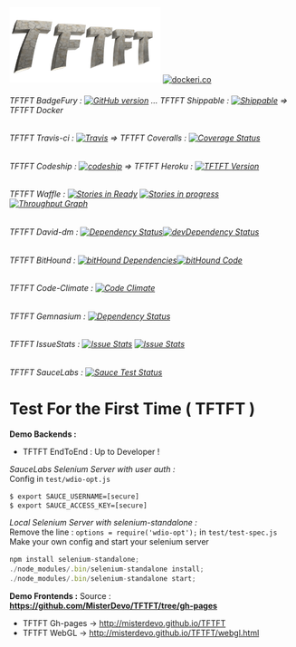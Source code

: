 ![TFTFT-logo](https://raw.githubusercontent.com/MisterDevo/TFTFT/master/logo.png) [![dockeri.co](http://dockeri.co/image/misterdevo/tftft)](https://hub.docker.com/r/misterdevo/tftft/)
###### TFTFT BadgeFury : [![GitHub version](https://badge.fury.io/gh/misterdevo%2Ftftft.svg)](https://badge.fury.io/gh/misterdevo%2Ftftft) ... TFTFT Shippable : [![Shippable](https://api.shippable.com/projects/56a61fc31895ca4474728105/badge/master)](https://app.shippable.com/subscriptions/56a613901895ca4474727fd3) => TFTFT Docker
###### TFTFT Travis-ci : [![Travis](https://img.shields.io/travis/MisterDevo/TFTFT/master.svg)](https://travis-ci.org/MisterDevo/TFTFT/branches) => TFTFT Coveralls : [![Coverage Status](https://coveralls.io/repos/github/MisterDevo/TFTFT/badge.svg?branch=master)](https://coveralls.io/github/MisterDevo/TFTFT?branch=master)
###### TFTFT Codeship : [![codeship](https://codeship.com/projects/b00bd7d0-9fa7-0133-a9c2-3206c6610001/status?branch=master)](https://codeship.com/projects/127941) => TFTFT Heroku : [![TFTFT Version](https://img.shields.io/badge/Deployment-Heroku_App-746cac.svg?style=flat-square)](https://tftft.herokuapp.com/)
###### TFTFT Waffle : [![Stories in Ready](https://badge.waffle.io/MisterDevo/TFTFT.png?label=ready&title=Ready)](https://waffle.io/MisterDevo/TFTFT) [![Stories in progress](https://badge.waffle.io/MisterDevo/TFTFT.png?label=in%20progress&title=in%20progress)](https://waffle.io/MisterDevo/TFTFT)[![Throughput Graph](https://graphs.waffle.io/MisterDevo/TFTFT/throughput.svg)](https://waffle.io/MisterDevo/TFTFT/metrics)

###### TFTFT David-dm : [![Dependency Status](https://img.shields.io/david/misterdevo/TFTFT.svg)](https://david-dm.org/misterdevo/TFTFT)[![devDependency Status](http://img.shields.io/david/dev/misterdevo/TFTFT.svg)](http://david-dm.org/misterdevo/tftft#info=devDependencies)

###### TFTFT BitHound : [![bitHound Dependencies](https://www.bithound.io/github/MisterDevo/TFTFT/badges/dependencies.svg)](https://www.bithound.io/github/MisterDevo/TFTFT/master/dependencies/npm)[![bitHound Code](https://www.bithound.io/github/MisterDevo/TFTFT/badges/code.svg)](https://www.bithound.io/github/MisterDevo/TFTFT)

###### TFTFT Code-Climate : [![Code Climate](https://codeclimate.com/github/MisterDevo/TFTFT/badges/gpa.svg)](https://codeclimate.com/github/MisterDevo/TFTFT)

###### TFTFT Gemnasium : [![Dependency Status](https://gemnasium.com/MisterDevo/TFTFT.svg)](https://gemnasium.com/MisterDevo/TFTFT)

###### TFTFT IssueStats : [![Issue Stats](http://issuestats.com/github/misterdevo/tftft/badge/pr)](http://issuestats.com/github/misterdevo/tftft) [![Issue Stats](http://issuestats.com/github/misterdevo/tftft/badge/issue)](http://issuestats.com/github/misterdevo/tftft)

###### TFTFT SauceLabs : [![Sauce Test Status](https://saucelabs.com/browser-matrix/misterdevo.svg)](https://saucelabs.com/u/misterdevo)


# Test For the First Time ( TFTFT )  

**Demo Backends :**  
* TFTFT EndToEnd : Up to Developer !  


_SauceLabs Selenium Server with user auth :_  
Config in `test/wdio-opt.js` 
```
$ export SAUCE_USERNAME=[secure]
$ export SAUCE_ACCESS_KEY=[secure]
```

_Local Selenium Server with selenium-standalone :_  
Remove the line : `options = require('wdio-opt');` in `test/test-spec.js`  
Make your own config and start your selenium server
```javascript
npm install selenium-standalone;
./node_modules/.bin/selenium-standalone install;
./node_modules/.bin/selenium-standalone start;
```

**Demo Frontends :** Source :     **https://github.com/MisterDevo/TFTFT/tree/gh-pages**

* TFTFT Gh-pages -> http://misterdevo.github.io/TFTFT  
* TFTFT WebGL -> http://misterdevo.github.io/TFTFT/webgl.html
